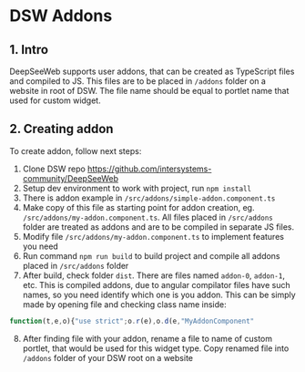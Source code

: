 # DSW Addons

## 1. Intro
DeepSeeWeb supports user addons, that can be created as TypeScript files and compiled to JS.
This files are to be placed in `/addons` folder on a website in root of DSW. The file name should be equal to portlet name that used for custom widget.

## 2. Creating addon
To create addon, follow next steps:
1. Clone DSW repo https://github.com/intersystems-community/DeepSeeWeb
2. Setup dev environment to work with project, run `npm install` 
3. There is addon example in `/src/addons/simple-addon.component.ts`
4. Make copy of this file as starting point for addon creation, eg. `/src/addons/my-addon.component.ts`.
All files placed in `/src/addons` folder are treated as addons and are to be compiled in separate JS files.
5. Modify file `/src/addons/my-addon.component.ts` to implement features you need
6. Run command `npm run build` to build project and compile all addons placed in `/src/addons` folder
7. After build, check folder `dist`. There are files named `addon-0`, `addon-1`, etc. This is compiled addons, due to angular compilator files have such names, so you need identify which one is you addon.
This can be simply made by opening file and checking class name inside:
```javascript
function(t,e,o){"use strict";o.r(e),o.d(e,"MyAddonComponent"
```
8. After finding file with your addon, rename a file to name of custom portlet, that would be used for this widget type. 
Copy renamed file into `/addons` folder of your DSW root on a website

 
